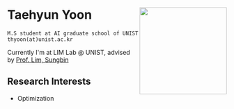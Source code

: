 # Taehyun Yoon  <img style="float: right;" align="right" src="https://github.com/th-yoon/my_page/blob/gh-pages/img/agbUd015weyk3jvuhqpu_c5hds0%20(2).jpg?raw=true" width="200" height="200">

    M.S student at AI graduate school of UNIST
    thyoon(at)unist.ac.kr 


Currently I'm at LIM Lab @ UNIST, advised by [Prof. Lim, Sungbin](https://sites.google.com/view/sungbin/) 


## Research Interests
+ Optimization


